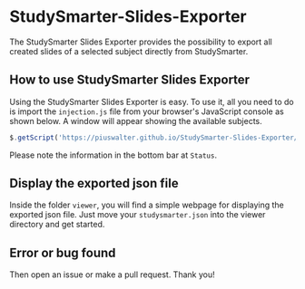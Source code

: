 # StudySmarter-Slides-Exporter

The StudySmarter Slides Exporter provides the possibility to export all created slides of a selected subject directly from StudySmarter.


## How to use StudySmarter Slides Exporter

Using the StudySmarter Slides Exporter is easy. To use it, all you need to do is import the `injection.js` file from your browser's JavaScript console as shown below. A window will appear showing the available subjects.

```javascript
$.getScript('https://piuswalter.github.io/StudySmarter-Slides-Exporter/injection.js');
```

Please note the information in the bottom bar at `Status`.

## Display the exported json file

Inside the folder `viewer`, you will find a simple webpage for displaying the exported json file. Just move your `studysmarter.json` into the viewer directory and get started.

## Error or bug found

Then open an issue or make a pull request. Thank you!

